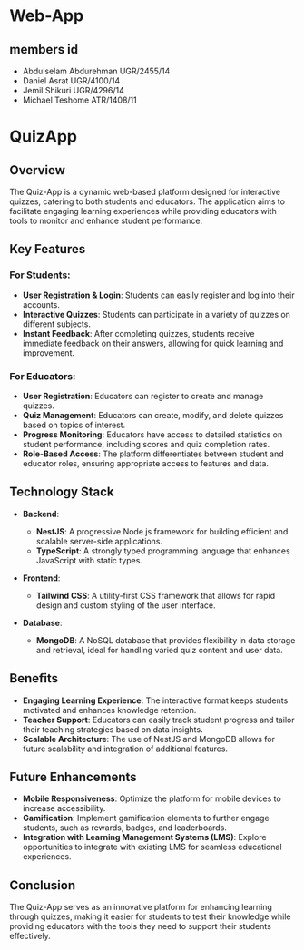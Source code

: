 # Web-App
## members                  id 
- Abdulselam Abdurehman    UGR/2455/14
- Daniel Asrat             UGR/4100/14
- Jemil Shikuri            UGR/4296/14
- Michael Teshome          ATR/1408/11
# QuizApp

## Overview
The Quiz-App is a dynamic web-based platform designed for interactive quizzes, catering to both students and educators. The application aims to facilitate engaging learning experiences while providing educators with tools to monitor and enhance student performance.

## Key Features

### For Students:
- **User Registration & Login**: Students can easily register and log into their accounts.
- **Interactive Quizzes**: Students can participate in a variety of quizzes on different subjects.
- **Instant Feedback**: After completing quizzes, students receive immediate feedback on their answers, allowing for quick learning and improvement.

### For Educators:
- **User Registration**: Educators can register to create and manage quizzes.
- **Quiz Management**: Educators can create, modify, and delete quizzes based on topics of interest.
- **Progress Monitoring**: Educators have access to detailed statistics on student performance, including scores and quiz completion rates.
- **Role-Based Access**: The platform differentiates between student and educator roles, ensuring appropriate access to features and data.

## Technology Stack
- **Backend**: 
  - **NestJS**: A progressive Node.js framework for building efficient and scalable server-side applications.
  - **TypeScript**: A strongly typed programming language that enhances JavaScript with static types.

- **Frontend**:
  - **Tailwind CSS**: A utility-first CSS framework that allows for rapid design and custom styling of the user interface.

- **Database**:
  - **MongoDB**: A NoSQL database that provides flexibility in data storage and retrieval, ideal for handling varied quiz content and user data.

## Benefits
- **Engaging Learning Experience**: The interactive format keeps students motivated and enhances knowledge retention.
- **Teacher Support**: Educators can easily track student progress and tailor their teaching strategies based on data insights.
- **Scalable Architecture**: The use of NestJS and MongoDB allows for future scalability and integration of additional features.

## Future Enhancements
- **Mobile Responsiveness**: Optimize the platform for mobile devices to increase accessibility.
- **Gamification**: Implement gamification elements to further engage students, such as rewards, badges, and leaderboards.
- **Integration with Learning Management Systems (LMS)**: Explore opportunities to integrate with existing LMS for seamless educational experiences.

## Conclusion
The Quiz-App serves as an innovative platform for enhancing learning through quizzes, making it easier for students to test their knowledge while providing educators with the tools they need to support their students effectively.
